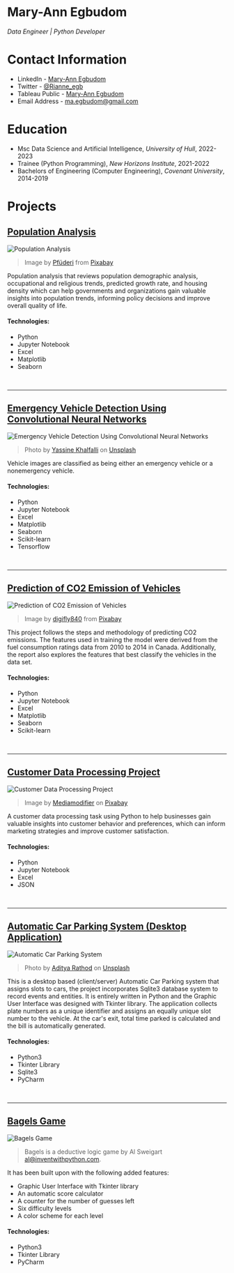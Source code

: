 # Mary-Ann Egbudom
*Data Engineer | Python Developer*

# Contact Information

- LinkedIn - [Mary-Ann Egbudom](https://www.linkedin.com/in/mary-ann-egbudom-9017b3109)
- Twitter - [@Rianne_egb](https://twitter.com/Rianne_egb)
- Tableau Public - [Mary-Ann Egbudom](https://public.tableau.com/app/profile/mary.ann.egb)
- Email Address - [ma.egbudom@gmail.com](mailto:ma.egbudom@gmail.com)


# Education
* Msc Data Science and Artificial Intelligence, *University of Hull*, 2022-2023
* Trainee (Python Programming), *New Horizons Institute*, 2021-2022
* Bachelors of Engineering (Computer Engineering), *Covenant University*, 2014-2019

# Projects
## [Population Analysis](https://github.com/purplerayray/census-analysis)
![Population Analysis](world_map.png)

> Image by <a href="https://pixabay.com/users/pfüderi-199315/?utm_source=link-attribution&amp;utm_medium=referral&amp;utm_campaign=image&amp;utm_content=1974699">Pfüderi</a> from <a href="https://pixabay.com//?utm_source=link-attribution&amp;utm_medium=referral&amp;utm_campaign=image&amp;utm_content=1974699">Pixabay</a>

Population analysis that reviews population demographic analysis, occupational and religious trends, predicted growth rate, and housing density which can help governments and organizations gain valuable insights into population trends, informing policy decisions and improve overall quality of life.

#### Technologies:

- Python
- Jupyter Notebook
- Excel
- Matplotlib
- Seaborn

<br/>

---

## [Emergency Vehicle Detection Using Convolutional Neural Networks](https://github.com/purplerayray/cnn-vehicle-classification)
![Emergency Vehicle Detection Using Convolutional Neural Networks](cnn.jpg)

> Photo by <a href="https://unsplash.com/@yassine_khalfalli?utm_source=unsplash&utm_medium=referral&utm_content=creditCopyText">Yassine Khalfalli</a> on <a href="https://unsplash.com/photos/YJitNvOj7m0?utm_source=unsplash&utm_medium=referral&utm_content=creditCopyText">Unsplash</a>

Vehicle images are classified as being either an emergency vehicle or a nonemergency vehicle. 

#### Technologies:

- Python
- Jupyter Notebook
- Excel
- Matplotlib
- Seaborn
- Scikit-learn
- Tensorflow

<br/>

---

## [Prediction of CO2 Emission of Vehicles](https://github.com/purplerayray/predicting-co2-emission)
![Prediction of CO2 Emission of Vehicles](co2.jpg)

> Image by <a href="https://pixabay.com/users/digifly840-728555/?utm_source=link-attribution&amp;utm_medium=referral&amp;utm_campaign=image&amp;utm_content=613319">digifly840</a> from <a href="https://pixabay.com//?utm_source=link-attribution&amp;utm_medium=referral&amp;utm_campaign=image&amp;utm_content=613319">Pixabay</a>

This project follows the steps and methodology of predicting CO2 emissions. The features used in training the model were derived from the fuel consumption ratings data from 2010 to 2014 in Canada. Additionally, the report also explores the features that best classify the vehicles in the data set.

#### Technologies:

- Python
- Jupyter Notebook
- Excel
- Matplotlib
- Seaborn
- Scikit-learn

<br/>

---

## [Customer Data Processing Project](https://github.com/purplerayray/customer-data-processing-project)
![Customer Data Processing Project](graph_image.jpg)

> Image by <a href="https://pixabay.com/users/mediamodifier-1567646/?utm_source=link-attribution&utm_medium=referral&utm_campaign=image&utm_content=3033203">Mediamodifier</a> on <a href="https://pixabay.com//?utm_source=link-attribution&utm_medium=referral&utm_campaign=image&utm_content=3033203">Pixabay</a>

A customer data processing task using Python to help businesses gain valuable insights into customer behavior and preferences, which can inform marketing strategies and improve customer satisfaction.

#### Technologies:

- Python
- Jupyter Notebook
- Excel
- JSON

<br/>

---

## [Automatic Car Parking System (Desktop Application)](https://github.com/purplerayray/automatic-car-parking-system)
![Automatic Car Parking System](parking_lot.jpg)

> Photo by <a href="https://unsplash.com/@adityareds?utm_source=unsplash&utm_medium=referral&utm_content=creditCopyText">Aditya Rathod</a> on <a href="https://unsplash.com/s/photos/car-park?utm_source=unsplash&utm_medium=referral&utm_content=creditCopyText">Unsplash</a>

This is a desktop based (client/server) Automatic Car Parking system that assigns slots to cars, the project incorporates Sqlite3 database system to record events and entities. It is entirely written in Python and the Graphic User Interface was designed with Tkinter library. The application collects plate numbers as a unique identifier and assigns an equally unique slot number to the vehicle. At the car's exit, total time parked is calculated and the bill is automatically generated.

#### Technologies:

- Python3
- Tkinter Library
- Sqlite3
- PyCharm

<br/>

---

## [Bagels Game](https://github.com/purplerayray/bagels-game-repo)
![Bagels Game](bagels.jpg)

> Bagels is a deductive logic game by Al Sweigart al@inventwithpython.com. <br/>

It has been built upon with the following added features:
- Graphic User Interface with Tkinter library
- An automatic score calculator
- A counter for the number of guesses left
- Six difficulty levels
- A color scheme for each level


#### Technologies:

- Python3
- Tkinter Library
- PyCharm

<br/>


  
